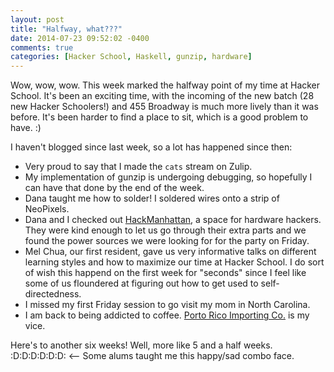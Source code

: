 ```yaml
---
layout: post
title: "Halfway, what???"
date: 2014-07-23 09:52:02 -0400
comments: true
categories: [Hacker School, Haskell, gunzip, hardware]
---
```


Wow, wow, wow. This week marked the halfway point of my time at Hacker School. It's been an exciting time, with the incoming of the new batch (28 new Hacker Schoolers!) and 455 Broadway is much more lively than it was before. It's been harder to find a place to sit, which is a good problem to have. :)

I haven't blogged since last week, so a lot has happened since then:

- Very proud to say that I made the ```cats``` stream on Zulip.
- My implementation of gunzip is undergoing debugging, so hopefully I can have that done by the end of the week.
- Dana taught me how to solder! I soldered wires onto a strip of NeoPixels. 
- Dana and I checked out [HackManhattan](https://hackmanhattan.com/), a space for hardware hackers. They were kind enough to let us go through their extra parts and we found the power sources we were looking for for the party on Friday.
- Mel Chua, our first resident, gave us very informative talks on different learning styles and how to maximize our time at Hacker School. I do sort of wish this happend on the first week for "seconds" since I feel like some of us floundered at figuring out how to get used to self-directedness.
- I missed my first Friday session to go visit my mom in North Carolina.
- I am back to being addicted to coffee. [Porto Rico Importing Co.](http://www.portorico.com/store/) is my vice.

Here's to another six weeks! Well, more like 5 and a half weeks. :D:D:D:D:D:D: <-- Some alums taught me this happy/sad combo face.